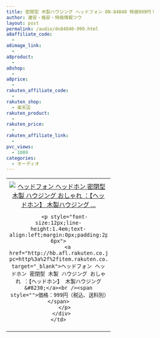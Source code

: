 ```yaml
---
title: 密閉型 木製ハウジング ヘッドフォン DN-84840 特価999円！
author: 激安・格安・特価情報ツウ
layout: post
permalink: /audio/dn84840-999.html
a8affiliate_code:
  - 
a8image_link:
  - 
a8product:
  - 
a8shop:
  - 
a8price:
  - 
rakuten_affiliate_code:
  - 
rakuten_shop:
  - 楽天店
rakuten_product:
  - 
rakuten_price:
  - 
rakuten_affiliate_link:
  - 
pvc_views:
  - 1089
categories:
  - オーディオ
---
```

<table border="0" cellpadding="0" cellspacing="0">
  <tr>
    <td valign="top">
      <div style="border:1px none;margin:0px;padding:6px 0px;width:260px;text-align:center;float:left">
        <a href="http://hb.afl.rakuten.co.jp/hgc/032ab3e9.5b793415.039e5bec.4fa1c071/?pc=http%3a%2f%2fitem.rakuten.co.jp%2fdonya%2f84840%2f%3fscid%3daf_link_tbl&m=http%3a%2f%2fm.rakuten.co.jp%2fdonya%2fi%2f10931223%2f" target="_blank"><img src="http://hbb.afl.rakuten.co.jp/hgb/?pc=http%3a%2f%2fthumbnail.image.rakuten.co.jp%2f%400_mall%2fdonya%2fcabinet%2fitem24%2f84840-0.jpg%3f_ex%3d240x240&m=http%3a%2f%2fthumbnail.image.rakuten.co.jp%2f%400_mall%2fdonya%2fcabinet%2fitem24%2f84840-0.jpg" alt="ヘッドフォン ヘッドホン 密閉型 木製 ハウジング おしゃれ ：【ヘッドホン】 木製ハウジング ..." border="0" style="margin:0px;padding:0px" /></a> 
        
        <p style="font-size:12px;line-height:1.4em;text-align:left;margin:0px;padding:2px 6px">
          <a href="http://hb.afl.rakuten.co.jp/hgc/032ab3e9.5b793415.039e5bec.4fa1c071/?pc=http%3a%2f%2fitem.rakuten.co.jp%2fdonya%2f84840%2f%3fscid%3daf_link_tbl&m=http%3a%2f%2fm.rakuten.co.jp%2fdonya%2fi%2f10931223%2f" target="_blank">ヘッドフォン ヘッドホン 密閉型 木製 ハウジング おしゃれ ：【ヘッドホン】 木製ハウジング &#8230;</a><br /><span style="">価格：999円（税込、送料別）</span>
        </p>
      </div>
    </td>
  </tr>
</table>